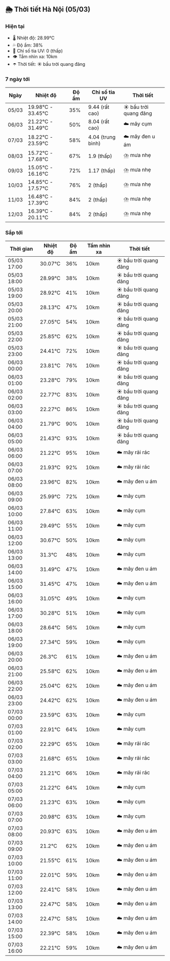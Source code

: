 ## 🌦️ Thời tiết Hà Nội (05/03)

### Hiện tại

- 🌡️ Nhiệt độ: 28.99℃
- 💦 Độ ẩm: 38%
- 🌟 Chỉ số tia UV: 0 (thấp)
- 👁️ Tầm nhìn xa: 10km
- ☂️ Thời tiết: ☀️ bầu trời quang đãng

### 7 ngày tới

| Ngày | Nhiệt độ | Độ ẩm | Chỉ số tia UV | Thời tiết |
| --- | --- | --- | --- | --- |
| 05/03 | 19.98℃ - 33.45℃ | 35% | 9.44 (rất cao) | ☀️ bầu trời quang đãng |
| 06/03 | 21.22℃ - 31.49℃ | 50% | 8.04 (rất cao) | ☁️ mây cụm |
| 07/03 | 18.22℃ - 23.59℃ | 58% | 4.04 (trung bình) | ☁️ mây đen u ám |
| 08/03 | 15.72℃ - 17.68℃ | 67% | 1.9 (thấp) | ⛈️ mưa nhẹ |
| 09/03 | 15.05℃ - 16.16℃ | 72% | 1.17 (thấp) | ⛈️ mưa nhẹ |
| 10/03 | 14.85℃ - 17.57℃ | 76% | 2 (thấp) | ⛈️ mưa nhẹ |
| 11/03 | 16.48℃ - 17.39℃ | 84% | 2 (thấp) | ⛈️ mưa nhẹ |
| 12/03 | 16.39℃ - 20.11℃ | 84% | 2 (thấp) | ⛈️ mưa nhẹ |

### Sắp tới

| Thời gian | Nhiệt độ | Độ ẩm | Tầm nhìn xa | Thời tiết |
| --- | --- | --- | --- | --- |
| 05/03 17:00 | 30.07℃ | 36% | 10km | ☀️ bầu trời quang đãng |
| 05/03 18:00 | 28.99℃ | 38% | 10km | ☀️ bầu trời quang đãng |
| 05/03 19:00 | 28.92℃ | 41% | 10km | ☀️ bầu trời quang đãng |
| 05/03 20:00 | 28.13℃ | 47% | 10km | ☀️ bầu trời quang đãng |
| 05/03 21:00 | 27.05℃ | 54% | 10km | ☀️ bầu trời quang đãng |
| 05/03 22:00 | 25.85℃ | 62% | 10km | ☀️ bầu trời quang đãng |
| 05/03 23:00 | 24.41℃ | 72% | 10km | ☀️ bầu trời quang đãng |
| 06/03 00:00 | 23.81℃ | 76% | 10km | ☀️ bầu trời quang đãng |
| 06/03 01:00 | 23.28℃ | 79% | 10km | ☀️ bầu trời quang đãng |
| 06/03 02:00 | 22.77℃ | 83% | 10km | ☀️ bầu trời quang đãng |
| 06/03 03:00 | 22.27℃ | 86% | 10km | ☀️ bầu trời quang đãng |
| 06/03 04:00 | 21.79℃ | 90% | 10km | ☀️ bầu trời quang đãng |
| 06/03 05:00 | 21.43℃ | 93% | 10km | ☀️ bầu trời quang đãng |
| 06/03 06:00 | 21.22℃ | 95% | 10km | ☁️ mây rải rác |
| 06/03 07:00 | 21.93℃ | 92% | 10km | ☁️ mây rải rác |
| 06/03 08:00 | 23.96℃ | 82% | 10km | ☁️ mây đen u ám |
| 06/03 09:00 | 25.99℃ | 72% | 10km | ☁️ mây cụm |
| 06/03 10:00 | 27.84℃ | 63% | 10km | ☁️ mây cụm |
| 06/03 11:00 | 29.49℃ | 55% | 10km | ☁️ mây cụm |
| 06/03 12:00 | 30.67℃ | 50% | 10km | ☁️ mây cụm |
| 06/03 13:00 | 31.3℃ | 48% | 10km | ☁️ mây cụm |
| 06/03 14:00 | 31.49℃ | 47% | 10km | ☁️ mây đen u ám |
| 06/03 15:00 | 31.45℃ | 47% | 10km | ☁️ mây đen u ám |
| 06/03 16:00 | 31.05℃ | 49% | 10km | ☁️ mây cụm |
| 06/03 17:00 | 30.28℃ | 51% | 10km | ☁️ mây cụm |
| 06/03 18:00 | 28.64℃ | 56% | 10km | ☁️ mây cụm |
| 06/03 19:00 | 27.34℃ | 59% | 10km | ☁️ mây cụm |
| 06/03 20:00 | 26.3℃ | 61% | 10km | ☁️ mây đen u ám |
| 06/03 21:00 | 25.58℃ | 62% | 10km | ☁️ mây đen u ám |
| 06/03 22:00 | 25.04℃ | 62% | 10km | ☁️ mây đen u ám |
| 06/03 23:00 | 24.42℃ | 62% | 10km | ☁️ mây đen u ám |
| 07/03 00:00 | 23.59℃ | 63% | 10km | ☁️ mây cụm |
| 07/03 01:00 | 22.91℃ | 64% | 10km | ☁️ mây cụm |
| 07/03 02:00 | 22.29℃ | 65% | 10km | ☁️ mây rải rác |
| 07/03 03:00 | 21.68℃ | 65% | 10km | ☁️ mây rải rác |
| 07/03 04:00 | 21.21℃ | 66% | 10km | ☁️ mây rải rác |
| 07/03 05:00 | 21.22℃ | 64% | 10km | ☁️ mây cụm |
| 07/03 06:00 | 21.23℃ | 63% | 10km | ☁️ mây cụm |
| 07/03 07:00 | 20.98℃ | 63% | 10km | ☁️ mây cụm |
| 07/03 08:00 | 20.93℃ | 63% | 10km | ☁️ mây đen u ám |
| 07/03 09:00 | 21.2℃ | 62% | 10km | ☁️ mây đen u ám |
| 07/03 10:00 | 21.55℃ | 61% | 10km | ☁️ mây đen u ám |
| 07/03 11:00 | 22.01℃ | 59% | 10km | ☁️ mây đen u ám |
| 07/03 12:00 | 22.41℃ | 58% | 10km | ☁️ mây đen u ám |
| 07/03 13:00 | 22.47℃ | 58% | 10km | ☁️ mây đen u ám |
| 07/03 14:00 | 22.47℃ | 58% | 10km | ☁️ mây đen u ám |
| 07/03 15:00 | 22.39℃ | 58% | 10km | ☁️ mây đen u ám |
| 07/03 16:00 | 22.21℃ | 59% | 10km | ☁️ mây đen u ám |
